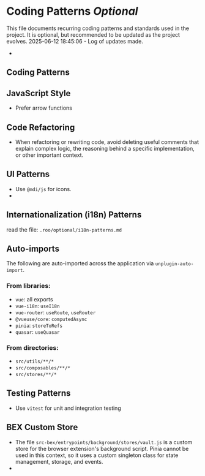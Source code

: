 # Coding Patterns *Optional*

This file documents recurring coding patterns and standards used in the project.
It is optional, but recommended to be updated as the project evolves.
2025-06-12 18:45:06 - Log of updates made.

*

## Coding Patterns

## JavaScript Style

*   Prefer arrow functions

## Code Refactoring

*   When refactoring or rewriting code, avoid deleting useful comments that explain complex logic, the reasoning behind a specific implementation, or other important context.

## UI Patterns

*   Use `@mdi/js` for icons.
*    
## Internationalization (i18n) Patterns
read the file: `.roo/optional/i18n-patterns.md`

## Auto-imports

The following are auto-imported across the application via `unplugin-auto-import`.

### From libraries:
*   `vue`: all exports
*   `vue-i18n`: `useI18n`
*   `vue-router`: `useRoute`, `useRouter`
*   `@vueuse/core`: `computedAsync`
*   `pinia`: `storeToRefs`
*   `quasar`: `useQuasar`

### From directories:
*   `src/utils/**/*`
*   `src/composables/**/*`
*   `src/stores/**/*`


## Testing Patterns

*   Use `vitest` for unit and integration testing

## BEX Custom Store

*   The file `src-bex/entrypoints/background/stores/vault.js` is a custom store for the browser extension's background script. Pinia cannot be used in this context, so it uses a custom singleton class for state management, storage, and events.
*


